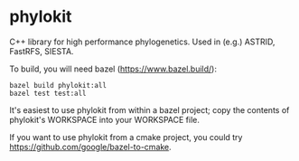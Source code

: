 # phylokit
C++ library for high performance phylogenetics. Used in (e.g.) ASTRID, FastRFS, SIESTA.

To build, you will need bazel (https://www.bazel.build/):

    bazel build phylokit:all
    bazel test test:all

It's easiest to use phylokit from within a bazel project;
copy the contents of phylokit's WORKSPACE into your WORKSPACE file.

If you want to use phylokit from a cmake project, you could try https://github.com/google/bazel-to-cmake.